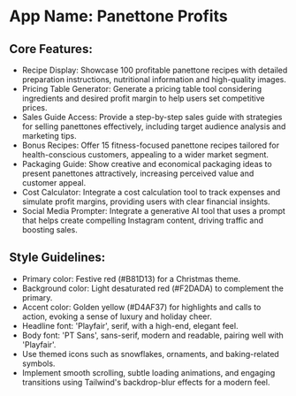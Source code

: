 # **App Name**: Panettone Profits

## Core Features:

- Recipe Display: Showcase 100 profitable panettone recipes with detailed preparation instructions, nutritional information and high-quality images.
- Pricing Table Generator: Generate a pricing table tool considering ingredients and desired profit margin to help users set competitive prices.
- Sales Guide Access: Provide a step-by-step sales guide with strategies for selling panettones effectively, including target audience analysis and marketing tips.
- Bonus Recipes: Offer 15 fitness-focused panettone recipes tailored for health-conscious customers, appealing to a wider market segment.
- Packaging Guide: Show creative and economical packaging ideas to present panettones attractively, increasing perceived value and customer appeal.
- Cost Calculator: Integrate a cost calculation tool to track expenses and simulate profit margins, providing users with clear financial insights.
- Social Media Prompter: Integrate a generative AI tool that uses a prompt that helps create compelling Instagram content, driving traffic and boosting sales.

## Style Guidelines:

- Primary color: Festive red (#B81D13) for a Christmas theme.
- Background color: Light desaturated red (#F2DADA) to complement the primary.
- Accent color: Golden yellow (#D4AF37) for highlights and calls to action, evoking a sense of luxury and holiday cheer.
- Headline font: 'Playfair', serif, with a high-end, elegant feel.
- Body font: 'PT Sans', sans-serif, modern and readable, pairing well with 'Playfair'.
- Use themed icons such as snowflakes, ornaments, and baking-related symbols.
- Implement smooth scrolling, subtle loading animations, and engaging transitions using Tailwind's backdrop-blur effects for a modern feel.
